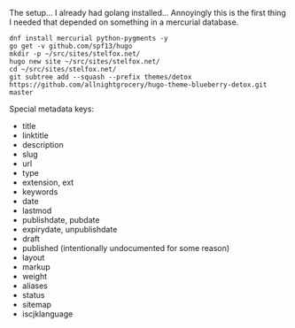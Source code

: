 The setup... I already had golang installed... Annoyingly this is the first
thing I needed that depended on something in a mercurial database.

```
dnf install mercurial python-pygments -y
go get -v github.com/spf13/hugo
mkdir -p ~/src/sites/stelfox.net/
hugo new site ~/src/sites/stelfox.net/
cd ~/src/sites/stelfox.net/
git subtree add --squash --prefix themes/detox https://github.com/allnightgrocery/hugo-theme-blueberry-detox.git master
```

Special metadata keys:

* title
* linktitle
* description
* slug
* url
* type
* extension, ext
* keywords
* date
* lastmod
* publishdate, pubdate
* expirydate, unpublishdate
* draft
* published (intentionally undocumented for some reason)
* layout
* markup
* weight
* aliases
* status
* sitemap
* iscjklanguage
